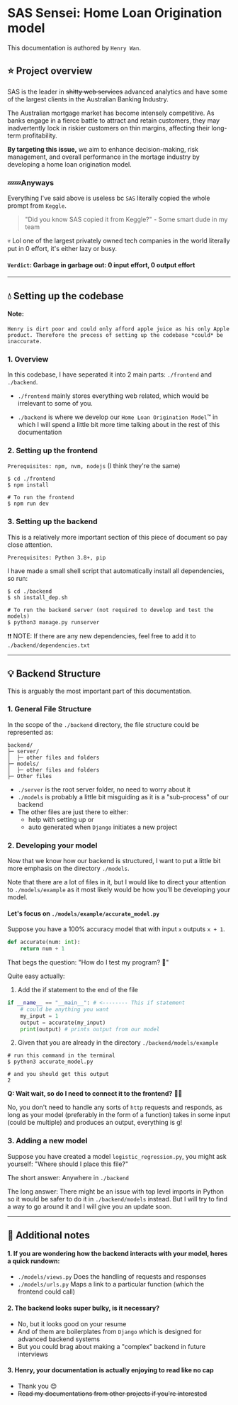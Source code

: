 # SAS Sensei: Home Loan Origination model

This documentation is authored by `Henry Wan`.
## :star: Project overview
SAS is the leader in ~~shitty web services~~ advanced analytics  and have some of the largest clients in the Australian Banking Industry.

The Australian mortgage market has become intensely competitive. As banks engage in a fierce battle to attract and retain customers, they may inadvertently lock in riskier customers on thin margins, affecting their long-term profitability. 

**By targeting this issue,** we aim to enhance decision-making, risk management, and overall performance in the mortage industry by developing a home loan origination model.

### :zzz::zzz:Anyways
Everything I've said above is useless bc `SAS` literally copied the whole prompt from `Keggle`.

> "Did you know SAS copied it from Keggle?" - Some smart dude in my team

:skull: Lol one of the largest privately owned tech companies in the world literally put in 0 effort, it's either lazy or busy.

#### `Verdict`: Garbage in garbage out: 0 input effort, 0 output effort 

----

## :droplet: Setting up the codebase

#### Note: 
```
Henry is dirt poor and could only afford apple juice as his only Apple 
product. Therefore the process of setting up the codebase *could* be inaccurate.
``` 

### 1. Overview
In this codebase, I have seperated it into 2 main parts: `./frontend` and `./backend`.

* `./frontend` mainly stores everything web related, which would be irrelevant to some of you.

* `./backend` is where we develop our `Home Loan Origination Model`:tm: in which I will spend a little bit more time talking about in the rest of this documentation

### 2. Setting up the frontend

`Prerequisites: npm, nvm, nodejs` (I think they're the same)
```shell
$ cd ./frontend
$ npm install

# To run the frontend
$ npm run dev
```

### 3. Setting up the backend
This is a relatively more important section of this piece of document so pay close attention.

`Prerequisites: Python 3.8+, pip`

I have made a small shell script that automatically install all dependencies, so run:
```shell
$ cd ./backend
$ sh install_dep.sh

# To run the backend server (not required to develop and test the models)
$ python3 manage.py runserver
```

:exclamation::exclamation: NOTE: If there are any new dependencies, feel free to add it to `./backend/dependencies.txt`

----

## :bulb: Backend Structure

This is arguably the most important part of this documentation.

### 1. General File Structure
In the scope of the `./backend` directory, the file structure could be represented as:
```
backend/
├─ server/
│  ├─ other files and folders
├─ models/
│  ├─ other files and folders
├─ Other files
```

* `./server` is the root server folder, no need to worry about it
* `./models` is probably a little bit misguiding as it is a "sub-process" of our backend
* The other files are just there to either: 
    * help with setting up or 
    * auto generated when `Django` initiates a new project

### 2. Developing your model
Now that we know how our backend is structured, I want to put a little bit more emphasis on the directory `./models`.

Note that there are a lot of files in it, but I would like to direct your attention to `./models/example` as it most likely would be how you'll be developing your model.

#### Let's focus on `./models/example/accurate_model.py`

Suppose you have a 100% accuracy model that with input `x` outputs `x + 1`.

```python
def accurate(num: int):
    return num + 1
```

That begs the question: "How do I test my program? :thinking:"

Quite easy actually:

1. Add the if statement to the end of the file
```python
if __name__ == "__main__": # <-------- This if statement
    # could be anything you want
    my_input = 1
    output = accurate(my_input)
    print(output) # prints output from our model
```

2. Given that you are already in the directory `./backend/models/example`
```shell
# run this command in the terminal
$ python3 accurate_model.py

# and you should get this output
2
```

**Q: Wait wait, so do I need to connect it to the frontend?** :thinking::thinking:

No, you don't need to handle any sorts of `http` requests and responds, as long as your model (preferably in the form of a function) takes in some input (could be multiple) and produces an output, everything is g!

### 3. Adding a new model

Suppose you have created a model `logistic_regression.py`, you might ask yourself: "Where should I place this file?"

The short answer: Anywhere in `./backend`

The long answer: There might be an issue with top level imports in Python so it would be safer to do it in `./backend/models` instead. But I will try to find a way to go around it and I will give you an update soon.

----

## :ledger: Additional notes

#### 1. If you are wondering how the backend interacts with your model, heres a quick rundown:
* `./models/views.py` Does the handling of requests and responses
* `./models/urls.py` Maps a link to a particular function (which the frontend could call)

#### 2. The backend looks super bulky, is it necessary?
* No, but it looks good on your resume 
* And of them are boilerplates from `Django` which is designed for advanced backend systems
* But you could brag about making a "complex" backend in future interviews

#### 3. Henry, your documentation is actually enjoying to read like no cap
* Thank you :blush: 
* ~~Read my documentations from other projects if you're interested~~
